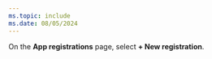 ```yaml
---
ms.topic: include
ms.date: 08/05/2024
---
```

On the **App registrations** page, select **+ New registration**.
